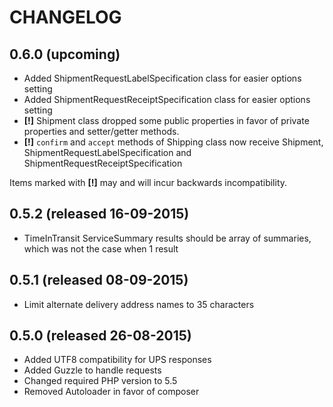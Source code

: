 # CHANGELOG

## 0.6.0 (upcoming)
- Added ShipmentRequestLabelSpecification class for easier options setting
- Added ShipmentRequestReceiptSpecification class for easier options setting
- **[!]** Shipment class dropped some public properties in favor of private properties and setter/getter methods.
- **[!]** `confirm` and `accept` methods of Shipping class now receive Shipment, ShipmentRequestLabelSpecification and
ShipmentRequestReceiptSpecification

Items marked with **[!]**  may and will incur backwards incompatibility.

## 0.5.2 (released 16-09-2015)

- TimeInTransit ServiceSummary results should be array of summaries, which was not the case when 1 result

## 0.5.1 (released 08-09-2015)

- Limit alternate delivery address names to 35 characters

## 0.5.0 (released 26-08-2015)

- Added UTF8 compatibility for UPS responses
- Added Guzzle to handle requests
- Changed required PHP version to 5.5
- Removed Autoloader in favor of composer
